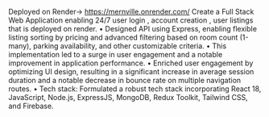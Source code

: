 Deployed on Render-> https://mernville.onrender.com/
Create a Full Stack Web Application enabling 24/7 user login , account creation , user listings that is deployed on render.
• Designed API using Express, enabling flexible listing sorting by pricing and advanced filtering based on room count
(1-many), parking availability, and other customizable criteria.
• This implementation led to a surge in user engagement and a notable improvement in application performance.
• Enriched user engagement by optimizing UI design, resulting in a significant increase in average session duration and a
notable decrease in bounce rate on multiple navigation routes.
• Tech stack: Formulated a robust tech stack incorporating React 18, JavaScript, Node.js, ExpressJS, MongoDB, Redux
Toolkit, Tailwind CSS, and Firebase.
